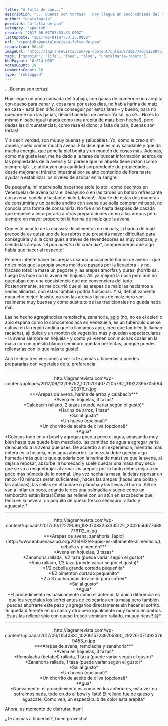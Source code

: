 ```yaml
---
title: "A falta de pan..."
description: "... Buenas son tortas!   Hoy llegué un poco cansada del trabajo, con ganas de comerme una arepita con queso para cenar y, cosa rara por estos días, no..."
author: "unatalmaria"
permlink: "a-falta-de-pan"
category: "spanish"
created: "2017-06-01T07:53:33.000Z"
lastUpdate: "2017-06-01T07:53:33.000Z"
url: "/spanish/@unatalmaria/a-falta-de-pan"
reputation: 56.42
imageUrl: "http://lagranrevista.com/wp-content/uploads/2017/06/12208752_10207014077205762_3192239570599420376_n.jpg"
tags: ["spanish", "life", "food", "blog", "unatalmaria-receta"]
hbdPayout: "0.614 HBD"
votesCount: 18
commentsCount: 16
type: "reblogged"
---
```

... Buenas son tortas! 

Hoy llegué un poco cansada del trabajo, con ganas de comerme una arepita con queso para cenar y, cosa rara por estos días, no había harina de maíz en casa - está bien difícil de conseguir por estos lares - y bueno, para no quedarme con las ganas, decidí hacerlas de avena. Ya sé, ya sé... No es lo mismo ni sabe igual (¡nada como una arepita de maíz bien hecha!), pero dadas las circunstancias, como reza el dicho: a falta de pan, buenas son tortas!

 Y a decir verdad, son muuuy buenas y saludables. Yo, como le creo a mi abuela, suelo comer mucha avena. Ella dice que es muy saludable y que da mucha energía, que pone la piel bonita y un montón de cosas más. Además, como me gusta leer, me he dado a la tarea de buscar información acerca de las propiedades de la avena y tal parece que mi abuela tiene razón (como siempre 😌). Le atribuyen una cantidad sorprendente de propiedades, desde mejorar el tránsito intestinal por su alto contenido de fibra hasta ayudar a estabilizar los niveles de azúcar en la sangre.

De pequeña, mi madre solía hacernos atole (o atol, como decimos en Venezuela) de avena para el desayuno o en las tardes un batido refrescante con avena, canela y bastante hielo (¡divino!). Aparte de estas dos maneras de consumirla y un pancito andino con avena que solía comprar mi papá, no conocía otra forma de consumirla. No fue sino hasta después de casada que empecé a incorporarla a otras preparaciones como a las arepas pero siempre en mayor proporción la harina de maíz que la avena.

Con este asunto de la escasez de alimentos en mi país, la harina de maíz precocida es quizá uno de los rubros que presenta mayor dificultad para conseguirla y si la consigues a través de revendedores es muy costosa; y siendo las arepas *"el pan nuestro de cada día"*, comprenderán que algo había que hacer al respecto! 

Primero intenté hacer las arepas usando únicamente harina de avena - que no es más que la propia avena molida o pasada por la licuadora - y no, fracaso total: la masa un pegoste y las arepas amorfas y duras, ¡horribles!. Luego las hice con la avena en hojuela. Allí ya mejoró la cosa pero aún no quedaban con una consistencia que me convenciera del todo. Posteriormente, se me ocurrió que si las arepas de maíz las hacíamos a veces aliñadas, con éstas también podría funcionar. Y sí, definitivamente muuucho mejor! Insisto, no son las arepas típicas de maíz pero son realmente muy buenas y como sustituto de las tradicionales no queda nada mal.

Las he hecho agregándoles remolacha, zanahoria, [apio](http://www.enbuenasalud.org/2014/02/el-apio-es-altamente-alimenticio/) (no, no es el céleri o apio españa como lo conocemos acá en Venezuela, es un tubérculo que se cultiva en la región andina que lo llamamos apio, creo que también lo llaman racacha), ají dulce y un montón de vegetales más y quedan espectaculares - la avena siempre en hojuela - y como ya vienen con muchas cosas en la masa con un quesito blanco semiduro quedan perfectas, aunque puedes rellenarlas con lo que más te guste!

Acá te dejo tres versiones a ver si te animas a hacerlas o puedes prepararlas con vegetales de tu preferencia.

<hr>

<center>http://lagranrevista.com/wp-content/uploads/2017/06/12208752_10207014077205762_3192239570599420376_n.jpg</center>

<center>***Arepas de avena, harina de arroz y calabacín***</center>
<center>*Avena en hojuelas, 3 tazas*</center>
<center>*Calabacín rallado, 2 tazas (puede variar según el gusto)*</center>
<center>*Harina de arroz, 1 taza*</center>
<center>*Sal al gusto*</center>
<center>*Un huevo (opcional)*</center>
<center>*Un chorrito de aceite de oliva (opcional)*</center>
<center>*Agua*</center>
*Colocas todo en un bowl y agregas poco a poco el agua, amasando muy bien hasta que quede bien mezclado.
 las cantidad de agua a agregar varía de acuerdo a la avena que uses. De acuerdo a mi experiencia, mientras más entera es la hojuela, más agua absorbe. La mezcla debe quedar algo húmeda (más que lo que quedaría con la harina de maíz) ya que la avena, al dejarla reposar, absorbe la humedad y suele quedar una masa muy seca que se va a resquebrajar al armar las arepas; por lo tanto debes dejarla un poco más húmeda de lo normal.
Una vez hecha la masa, la dejas reposar un ratico (10 minutos serán suficientes), haces las arepas (haces una bolita y las aplanas), las sellas en el budare o plancha y las llevas al horno. Allí se van a inflar un poco, cuando le des una palmadita y suene como un tamborcito están listas!
Éstas las rellené con un atún en escabeche que tenía en la nevera, un poquito de queso fresco semiduro rallado y aguacate.*

<hr>

<center>http://lagranrevista.com/wp-content/uploads/2017/06/12279086_10207083253335122_2042656677688776112_n.jpg</center>

<center>***Arepas de avena, zanahoria, [apio](http://www.enbuenasalud.org/2014/02/el-apio-es-altamente-alimenticio/), cebolla y pimentón***</center>
<center>*Avena en hojuelas, 3 tazas*</center>
<center>*Zanahoria rallada, 1/2 taza (puede variar según el gusto)*</center>
<center>*Apio rallado, 1/2 taza (puede variar según el gusto)*</center>
<center>*1/2 cebolla grande cortada pequeñita*</center>
<center>*1/2 pimentón cortado pequeñito*</center>
<center>*2 o 3 cucharadas de aceite para sofreir*</center>
<center>*Sal al gusto*</center>
<center>*Agua*</center>

<center>*El procedimiento es básicamente como el anterior, la única diferencia es que los vegetales los sofreí antes de colocarlos en la masa pero también puedes ahorrarte este paso y agregarlos directamente sin hacer el sofrito. Sí queda diferente en un caso y otro pero igualmente muy bueno en ambos.
Éstas las rellené sólo con queso fresco semiduro rallado, muuuy ricas!! 😋*</center>

<hr>

<center>http://lagranrevista.com/wp-content/uploads/2017/06/11540831_10206157239705360_2922610714923769453_n.jpg</center>

<center>***Arepas de avena, remolacha y zanahoria***</center>
<center>*Avena en hojuelas, 3 tazas*</center>
<center>*Remolacha (betabel) rallada, 1 taza (puede variar según el gusto)*</center>
<center>*Zanahoria rallada, 1 taza (puede variar según el gusto)*</center>
<center>*Sal al gusto*</center>
<center>*Un huevo (opcional)*</center>
<center>*Un chorrito de aceite de oliva (opcional)*</center>
<center>*Agua*</center>

<center>*Nuevamente, el procedimiento es como en los anteriores, esta vez no sofreímos nada, todo crudo al bowl y listo!
El relleno fue de queso y aguacate. Como ven, un espectáculo de color esta arepita*</center>

Ahora, es momento de disfrutar, ñam!

¿Te animas a hacerlas?, buen provecho!